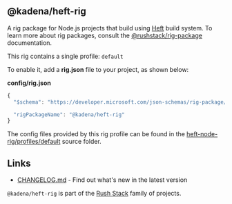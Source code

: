 ## @kadena/heft-rig

A rig package for Node.js projects that build using [Heft](https://www.npmjs.com/package/@rushstack/heft)
build system.  To learn more about rig packages, consult the
[@rushstack/rig-package](https://www.npmjs.com/package/@rushstack/rig-package) documentation.

This rig contains a single profile: `default`

To enable it, add a **rig.json** file to your project, as shown below:

**config/rig.json**
```js
{
  "$schema": "https://developer.microsoft.com/json-schemas/rig-package/rig.schema.json",

  "rigPackageName": "@kadena/heft-rig"
}
```

The config files provided by this rig profile can be found in the [heft-node-rig/profiles/default](
https://github.com/microsoft/rushstack/tree/main/rigs/heft-node-rig/profiles/default) source folder.


## Links

- [CHANGELOG.md](
  https://github.com/microsoft/rushstack/blob/main/rigs/heft-node-rig/CHANGELOG.md) - Find
  out what's new in the latest version

`@kadena/heft-rig` is part of the [Rush Stack](https://rushstack.io/) family of projects.
